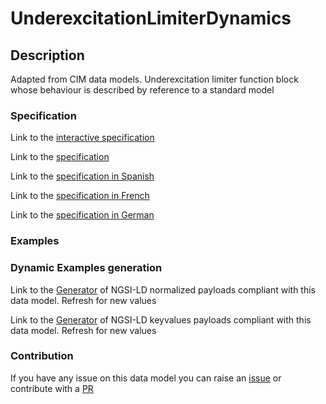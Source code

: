 # UnderexcitationLimiterDynamics

## Description 

Adapted from CIM data models. Underexcitation limiter function block whose behaviour is described by reference to a standard model
### Specification

Link to the [interactive specification](https://swagger.lab.fiware.org/?url=https://smart-data-models.github.io/dataModel.EnergyCIM/UnderexcitationLimiterDynamics/swagger.yaml)

Link to the [specification](https://smart-data-models.github.io/dataModel.EnergyCIM/UnderexcitationLimiterDynamics/doc/spec.md)

Link to the [specification in Spanish](https://smart-data-models.github.io/dataModel.EnergyCIM/UnderexcitationLimiterDynamics/doc/spec_ES.md)

Link to the [specification in French](https://smart-data-models.github.io/dataModel.EnergyCIM/UnderexcitationLimiterDynamics/doc/spec_FR.md)

Link to the [specification in German](https://smart-data-models.github.io/dataModel.EnergyCIM/UnderexcitationLimiterDynamics/doc/spec_DE.md)
### Examples
### Dynamic Examples generation

Link to the [Generator](https://smartdatamodels.org/extra/ngsi-ld_generator_v0.92.php?schemaUrl=https://raw.githubusercontent.com/smart-data-models/dataModel.EnergyCIM/master/UnderexcitationLimiterDynamics/schema.json&email=info@smartdatamodels.org) of NGSI-LD normalized payloads compliant with this data model. Refresh for new values

Link to the [Generator](https://smartdatamodels.org/extra/ngsi-ld_generator_keyvalues_v0.92.php?schemaUrl=https://raw.githubusercontent.com/smart-data-models/dataModel.EnergyCIM/master/UnderexcitationLimiterDynamics/schema.json&email=info@smartdatamodels.org) of NGSI-LD keyvalues payloads compliant with this data model. Refresh for new values
### Contribution

 If you have any issue on this data model you can raise an [issue](https://github.com/smart-data-models/dataModel.EnergyCIM/issues)  or contribute with a [PR](https://github.com/smart-data-models/dataModel.EnergyCIM/pulls)